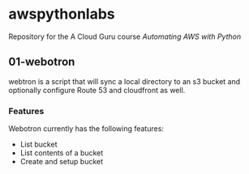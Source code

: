 # awspythonlabs

Repository for the A Cloud Guru course *Automating AWS with Python*

## 01-webotron

webtron is a script that will sync a local directory to an s3 bucket and optionally configure Route 53 and cloudfront as well.

### Features

Webotron currently has the following features:

- List bucket
- List contents of a bucket
- Create and setup bucket